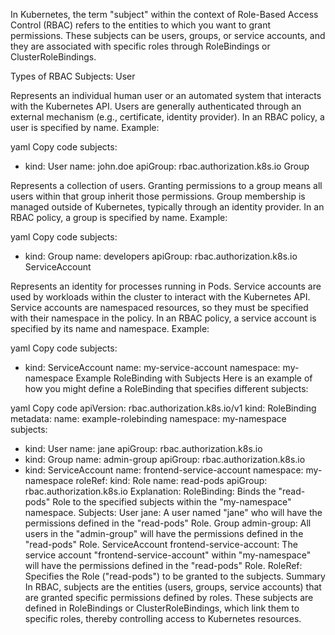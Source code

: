 In Kubernetes, the term "subject" within the context of Role-Based Access Control (RBAC) refers to the entities to which you want to grant permissions. These subjects can be users, groups, or service accounts, and they are associated with specific roles through RoleBindings or ClusterRoleBindings.

Types of RBAC Subjects:
User

Represents an individual human user or an automated system that interacts with the Kubernetes API.
Users are generally authenticated through an external mechanism (e.g., certificate, identity provider).
In an RBAC policy, a user is specified by name.
Example:

yaml
Copy code
subjects:
- kind: User
  name: john.doe
  apiGroup: rbac.authorization.k8s.io
Group

Represents a collection of users. Granting permissions to a group means all users within that group inherit those permissions.
Group membership is managed outside of Kubernetes, typically through an identity provider.
In an RBAC policy, a group is specified by name.
Example:

yaml
Copy code
subjects:
- kind: Group
  name: developers
  apiGroup: rbac.authorization.k8s.io
ServiceAccount

Represents an identity for processes running in Pods. Service accounts are used by workloads within the cluster to interact with the Kubernetes API.
Service accounts are namespaced resources, so they must be specified with their namespace in the policy.
In an RBAC policy, a service account is specified by its name and namespace.
Example:

yaml
Copy code
subjects:
- kind: ServiceAccount
  name: my-service-account
  namespace: my-namespace
Example RoleBinding with Subjects
Here is an example of how you might define a RoleBinding that specifies different subjects:

yaml
Copy code
apiVersion: rbac.authorization.k8s.io/v1
kind: RoleBinding
metadata:
  name: example-rolebinding
  namespace: my-namespace
subjects:
- kind: User
  name: jane
  apiGroup: rbac.authorization.k8s.io
- kind: Group
  name: admin-group
  apiGroup: rbac.authorization.k8s.io
- kind: ServiceAccount
  name: frontend-service-account
  namespace: my-namespace
roleRef:
  kind: Role
  name: read-pods
  apiGroup: rbac.authorization.k8s.io
Explanation:
RoleBinding: Binds the "read-pods" Role to the specified subjects within the "my-namespace" namespace.
Subjects:
User jane: A user named "jane" who will have the permissions defined in the "read-pods" Role.
Group admin-group: All users in the "admin-group" will have the permissions defined in the "read-pods" Role.
ServiceAccount frontend-service-account: The service account "frontend-service-account" within "my-namespace" will have the permissions defined in the "read-pods" Role.
RoleRef: Specifies the Role ("read-pods") to be granted to the subjects.
Summary
In RBAC, subjects are the entities (users, groups, service accounts) that are granted specific permissions defined by roles. These subjects are defined in RoleBindings or ClusterRoleBindings, which link them to specific roles, thereby controlling access to Kubernetes resources.
